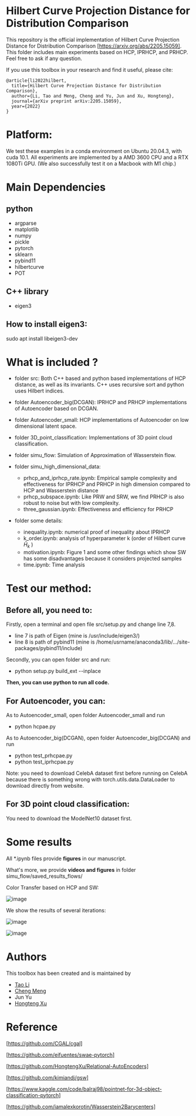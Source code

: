 # Hilbert Curve Projection Distance for Distribution Comparison

This repository is the official implementation of Hilbert Curve Projection Distance for Distribution Comparison [https://arxiv.org/abs/2205.15059].
This folder includes main experiments based on HCP, IPRHCP, and PRHCP.
Feel free to ask if any question.

If you use this toolbox in your research and find it useful, please cite:
```
@article{li2022hilbert,
  title={Hilbert Curve Projection Distance for Distribution Comparison},
  author={Li, Tao and Meng, Cheng and Yu, Jun and Xu, Hongteng},
  journal={arXiv preprint arXiv:2205.15059},
  year={2022}
}
```

# Platform:
We test these examples in a conda environment on Ubuntu 20.04.3, with cuda 10.1.
All experiments are implemented by a AMD 3600 CPU and
a RTX 1080Ti GPU.
(We also successfully test it on a Macbook with M1 chip.)

# Main Dependencies

## python
* argparse
* matplotlib
* numpy
* pickle
* pytorch
* sklearn
* pybind11
* hilbertcurve
* POT


## C++ library
* eigen3

## How to install eigen3:
sudo apt install libeigen3-dev




# What is included ?

* folder src: 
Both C++ based and python based implementations of HCP distance, as well as its invariants.
C++ uses recursive sort and python uses Hilbert indices.
* folder Autoencoder_big(DCGAN):
IPRHCP and PRHCP implementations of Autoencoder based on DCGAN.
* folder Autoencoder_small:
HCP implementations of Autoencoder on low dimensional latent space.
* folder 3D_point_classification:
Implementations of 3D point cloud classification.
* folder simu_flow:
Simulation of Approximation of Wasserstein flow.
* folder simu_high_dimensional_data:
  - prhcp_and_iprhcp_rate.ipynb: Empirical sample complexity and effectiveness for IPRHCP and PRHCP in high dimension compared to HCP and Wasserstein distance
  - prhcp_subspace.ipynb: Like PRW and SRW, we find PRHCP is also robust to noise but with low complexity.
  - three_gaussian.ipynb: Effectiveness and efficiency for PRHCP 
  
* folder some details:
  - inequality.ipynb: numerical proof of inequality about IPRHCP
  - k_order.ipynb: analysis of hyperparameter k (order of Hilbert curve $\widehat{H}_k$ )
  - motivation.ipynb: Figure 1 and some other findings which show SW has some disadvantages because it considers projected samples
  - time.ipynb: Time analysis






# Test our method:

## Before all, you need to:

Firstly, open a terminal and open file src/setup.py and change line 7,8.

* line 7 is path of Eigen (mine is /usr/include/eigen3/)
* line 8 is path of pybind11 (mine is /home/usrname/anaconda3/lib/.../site-packages/pybind11/include)

Secondly, you can open folder src and run: 

* python setup.py build_ext --inplace

**Then, you can use python to run all code.**


## For Autoencoder, you can:


As to Autoencoder_small, open folder Autoencoder_small and run
* python hcpae.py

As to Autoencoder_big(DCGAN), open folder Autoencoder_big(DCGAN) and run
* python test_prhcpae.py
* python test_iprhcpae.py 

Note: you need to download CelebA dataset first before running on CelebA because there is something wrong with torch.utils.data.DataLoader to download directly from website.


## For 3D point cloud classification:

You need to download the ModelNet10 dataset first.



# Some results

All *.ipynb files provide **figures** in our manuscript.

What's more, we provide **videos and figures** in folder simu_flow/saved_results_flows/

Color Transfer based on HCP and SW:

![image](https://github.com/sherlockLitao/HCP/blob/main/color_transfer/Results/color1.png)

We show the results of several iterations:

![image](https://github.com/sherlockLitao/HCP/blob/main/color_transfer/Results/color2.png)

![image](https://github.com/sherlockLitao/HCP/blob/main/color_transfer/Results/color3.png)



# Authors

This toolbox has been created and is maintained by

* [Tao Li](https://github.com/sherlockLitao)
* [Cheng Meng](https://github.com/ChengzijunAixiaoli)
* Jun Yu
* [Hongteng Xu](https://github.com/HongtengXu)


# Reference
[https://github.com/CGAL/cgal]

[https://github.com/eifuentes/swae-pytorch]

[https://github.com/HongtengXu/Relational-AutoEncoders]

[https://github.com/kimiandj/gsw]

[https://www.kaggle.com/code/balraj98/pointnet-for-3d-object-classification-pytorch]

[https://github.com/iamalexkorotin/Wasserstein2Barycenters]
